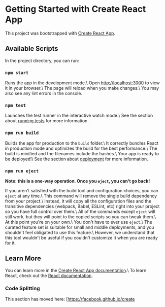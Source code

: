# Getting Started with Create React App

This project was bootstrapped with [Create React App](https://github.com/facebook/create-react-app).

## Available Scripts

In the project directory, you can run:

### `npm start`

Runs the app in the development mode.\ Open [http://localhost:3000](http://localhost:3000) to view it in your browser.\ The page will reload when you make changes.\ You may also see any lint errors in the console.

### `npm test`

Launches the test runner in the interactive watch mode.\ See the section about [running tests](https://facebook.github.io/create-react-app/docs/running-tests) for more information.

### `npm run build`

Builds the app for production to the `build` folder.\ It correctly bundles React in production mode and optimizes the build for the best performance.\ The build is minified and the filenames include the hashes.\ Your app is ready to be deployed!\ See the section about [deployment](https://facebook.github.io/create-react-app/docs/deployment) for more information.

### `npm run eject`

**Note: this is a one-way operation. Once you `eject`, you can't go back!**

If you aren't satisfied with the build tool and configuration choices, you can `eject` at any time.\ This command will remove the single build dependency from your project.\ Instead, it will copy all the configuration files and the transitive dependencies (webpack, Babel, ESLint, etc) right into your project so you have full control over them.\ All of the commands except `eject` will still work, but they will point to the copied scripts so you can tweak them.\ At this point you're on your own.\ You don't have to ever use `eject`.\ The curated feature set is suitable for small and middle deployments, and you shouldn't feel obligated to use this feature.\ However, we understand that this tool wouldn't be useful if you couldn't customize it when you are ready for it.

## Learn More

You can learn more in the [Create React App documentation](https://facebook.github.io/create-react-app/docs/getting-started).\ To learn React, check out the [React documentation](https://reactjs.org/).

### Code Splitting

This section has moved here: [https://facebook.github.io/create
